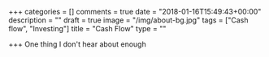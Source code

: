 +++
categories = []
comments = true
date = "2018-01-16T15:49:43+00:00"
description = ""
draft = true
image = "/img/about-bg.jpg"
tags = ["Cash flow", "Investing"]
title = "Cash Flow"
type = ""

+++
One thing I don't hear about enough